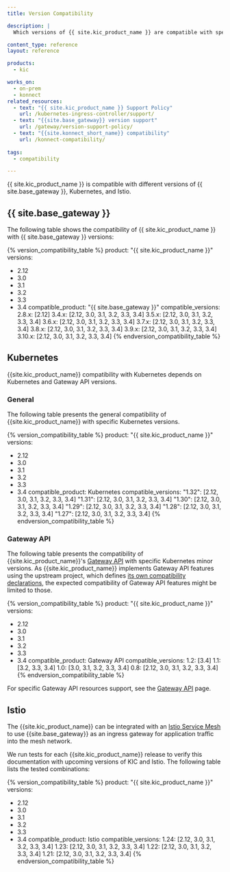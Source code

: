 ```yaml
---
title: Version Compatibility

description: |
  Which versions of {{ site.kic_product_name }} are compatible with specific versions of {{ site.base_gateway }}, Kubernetes, Gateway API and Istio?

content_type: reference
layout: reference

products:
  - kic

works_on:
  - on-prem
  - konnect
related_resources:
  - text: "{{ site.kic_product_name }} Support Policy"
    url: /kubernetes-ingress-controller/support/
  - text: "{{site.base_gateway}} version support"
    url: /gateway/version-support-policy/
  - text: "{{site.konnect_short_name}} compatibility"
    url: /konnect-compatibility/
    
tags:
  - compatibility

---
```



{{ site.kic_product_name }} is compatible with different versions of {{ site.base_gateway }}, Kubernetes, and Istio.

## {{ site.base_gateway }}

The following table shows the compatibility of {{ site.kic_product_name }} with {{ site.base_gateway }} versions:

{% version_compatibility_table %}
product: "{{ site.kic_product_name }}"
versions: 
  - 2.12
  - 3.0
  - 3.1
  - 3.2
  - 3.3
  - 3.4
compatible_product: "{{ site.base_gateway }}"
compatible_versions:
  2.8.x: [2.12]
  3.4.x: [2.12, 3.0, 3.1, 3.2, 3.3, 3.4]
  3.5.x: [2.12, 3.0, 3.1, 3.2, 3.3, 3.4]
  3.6.x: [2.12, 3.0, 3.1, 3.2, 3.3, 3.4]
  3.7.x: [2.12, 3.0, 3.1, 3.2, 3.3, 3.4]
  3.8.x: [2.12, 3.0, 3.1, 3.2, 3.3, 3.4]
  3.9.x: [2.12, 3.0, 3.1, 3.2, 3.3, 3.4]
  3.10.x: [2.12, 3.0, 3.1, 3.2, 3.3, 3.4]
{% endversion_compatibility_table %}

## Kubernetes

{{site.kic_product_name}} compatibility with Kubernetes depends on Kubernetes and Gateway API versions.

### General

The following table presents the general compatibility of {{site.kic_product_name}} with specific Kubernetes versions.

{% version_compatibility_table %}
product: "{{ site.kic_product_name }}"
versions: 
  - 2.12
  - 3.0
  - 3.1
  - 3.2
  - 3.3
  - 3.4
compatible_product: Kubernetes
compatible_versions:
  "1.32": [2.12, 3.0, 3.1, 3.2, 3.3, 3.4]
  "1.31": [2.12, 3.0, 3.1, 3.2, 3.3, 3.4]
  "1.30": [2.12, 3.0, 3.1, 3.2, 3.3, 3.4]
  "1.29": [2.12, 3.0, 3.1, 3.2, 3.3, 3.4]
  "1.28": [2.12, 3.0, 3.1, 3.2, 3.3, 3.4]
  "1.27": [2.12, 3.0, 3.1, 3.2, 3.3, 3.4]
{% endversion_compatibility_table %}

### Gateway API

The following table presents the compatibility of {{site.kic_product_name}}'s [Gateway API](https://github.com/kubernetes-sigs/gateway-api) with specific Kubernetes minor versions. As {{site.kic_product_name}} implements Gateway API features using the upstream project, which defines [its own compatibility declarations](https://gateway-api.sigs.k8s.io/concepts/versioning/#supported-versions), the expected compatibility of Gateway API features might be limited to those.

{% version_compatibility_table %}
product: "{{ site.kic_product_name }}"
versions: 
  - 2.12
  - 3.0
  - 3.1
  - 3.2
  - 3.3
  - 3.4
compatible_product: Gateway API
compatible_versions:
  1.2: [3.4]
  1.1: [3.2, 3.3, 3.4]
  1.0: [3.0, 3.1, 3.2, 3.3, 3.4]
  0.8: [2.12, 3.0, 3.1, 3.2, 3.3, 3.4]
{% endversion_compatibility_table %}

For specific Gateway API resources support, see the [Gateway API](/kubernetes-ingress-controller/gateway-api/) page.

## Istio

The {{site.kic_product_name}} can be integrated with an [Istio Service Mesh](https://istio.io) to use {{site.base_gateway}} as an ingress gateway for application traffic into the mesh network. 

We run tests for each {{site.kic_product_name}} release to verify this documentation with upcoming versions of KIC and Istio. The following table lists the tested combinations:

{% version_compatibility_table %}
product: "{{ site.kic_product_name }}"
versions: 
  - 2.12
  - 3.0
  - 3.1
  - 3.2
  - 3.3
  - 3.4
compatible_product: Istio
compatible_versions:
  1.24: [2.12, 3.0, 3.1, 3.2, 3.3, 3.4]
  1.23: [2.12, 3.0, 3.1, 3.2, 3.3, 3.4]
  1.22: [2.12, 3.0, 3.1, 3.2, 3.3, 3.4]
  1.21: [2.12, 3.0, 3.1, 3.2, 3.3, 3.4]
{% endversion_compatibility_table %}
